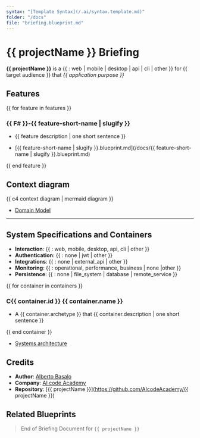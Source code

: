 ```yaml
---
syntax: "[Template Syntax](/.ai/syntax.template.md)"
folder: "/docs"
file: "briefing.blueprint.md"
---
```


<!-- Ask this question to the user if not provided in the prompt -->

# **{{ projectName }}** Briefing

**{{ projectName }}** is a {{ : web | mobile | desktop | api | cli | other }} for {{ target audience }} that _{{ application purpose }}_

## Features

<!-- A list of up to 9 (ideally 3 to 7) core features ordered by implementation priority -->

{{ for feature in features }}

<!-- Each feature should have a code composed of:
  - A number preceded by F
  - A dash
  - The feature short name in slug format
  -->

### {{ F# }}-{{ feature-short-name | slugify }}

- {{ feature description | one short sentence }}

- [{{ feature-short-name | slugify }}.blueprint.md](/docs/{{ feature-short-name | slugify }}.blueprint.md)

{{ end feature }}


## Context diagram

{{ c4 context diagram | mermaid diagram }}

- [Domain Model](/docs/domain-model.blueprint.md)

--- 


## System Specifications and Containers

<!-- Technical specifications, choose the simplest option. Ask the user if needed -->

- **Interaction**: {{ : web, mobile, desktop, api, cli | other }}
- **Authentication**: {{ : none | jwt | other }}
- **Integrations**: {{ : none | external_api | other }}
- **Monitoring**: {{ : operational, performance, business | none |other }}
- **Persistence**: {{ : none | file_system | database | remote_service }}

<!-- 
  A container is an independent deployable piece of software.
  It is based in an archetype {{ : node-cli, angular-spa, express-api , other }}	
  The archetype is written in a language/framework and provides a set of reusable components, patterns and dependencies.
  The container is a specific implementation of the archetype.
 -->

{{ for container in containers }}
### C{{ container.id }} {{ container.name }}

- A {{ container.archetype }} that {{ container.description | one short sentence }}

{{ end container }}

- [Systems architecture](/docs/systems-architecture.blueprint.md)


## Credits

<!--
Try to get it from already README.md , package.json or other files
Ask the user for the metadata if not provided -->

- **Author**: [Alberto Basalo](https://albertobasalo.dev)
- **Company**: [AI code Academy](https://aicode.academy)
- **Repository**: [{{ projectName }}](https://github.com/AIcodeAcademy/{{ projectName }})

## Related Blueprints

<!-- This section will be updated by other architect steps -->
<!-- - [Features](/docs/f?-*.blueprint.md) -->
<!-- - [Domain Model](/docs/domain-model.blueprint.md) -->
<!-- - [Systems Architecture](/docs/systems-architecture.blueprint.md) -->

> End of Briefing Document for `{{ projectName }}`
